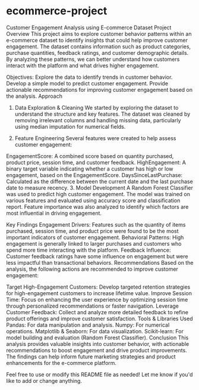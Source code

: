 # ecommerce-project
Customer Engagement Analysis using E-commerce Dataset
Project Overview
This project aims to explore customer behavior patterns within an e-commerce dataset to identify insights that could help improve customer engagement. The dataset contains information such as product categories, purchase quantities, feedback ratings, and customer demographic details. By analyzing these patterns, we can better understand how customers interact with the platform and what drives higher engagement.

Objectives:
Explore the data to identify trends in customer behavior.
Develop a simple model to predict customer engagement.
Provide actionable recommendations for improving customer engagement based on the analysis.
Approach
1. Data Exploration & Cleaning
We started by exploring the dataset to understand the structure and key features. The dataset was cleaned by removing irrelevant columns and handling missing data, particularly using median imputation for numerical fields.

2. Feature Engineering
Several features were created to help assess customer engagement:

EngagementScore: A combined score based on quantity purchased, product price, session time, and customer feedback.
HighEngagement: A binary target variable indicating whether a customer has high or low engagement, based on the EngagementScore.
DaysSinceLastPurchase: Calculated as the difference between the current date and the last purchase date to measure recency.
3. Model Development
A Random Forest Classifier was used to predict high customer engagement. The model was trained on various features and evaluated using accuracy score and classification report. Feature importance was also analyzed to identify which factors are most influential in driving engagement.

Key Findings
Engagement Drivers: Features such as the quantity of items purchased, session time, and product price were found to be the most important indicators of customer engagement.
Behavioral Patterns: High engagement is generally linked to larger purchases and customers who spend more time interacting with the platform.
Feedback Influence: Customer feedback ratings have some influence on engagement but were less impactful than transactional behaviors.
Recommendations
Based on the analysis, the following actions are recommended to improve customer engagement:

Target High-Engagement Customers: Develop targeted retention strategies for high-engagement customers to increase lifetime value.
Improve Session Time: Focus on enhancing the user experience by optimizing session time through personalized recommendations or faster navigation.
Leverage Customer Feedback: Collect and analyze more detailed feedback to refine product offerings and improve customer satisfaction.
Tools & Libraries Used
Pandas: For data manipulation and analysis.
Numpy: For numerical operations.
Matplotlib & Seaborn: For data visualization.
Scikit-learn: For model building and evaluation (Random Forest Classifier).
Conclusion
This analysis provides valuable insights into customer behavior, with actionable recommendations to boost engagement and drive product improvements. The findings can help inform future marketing strategies and product enhancements for the e-commerce platform.

Feel free to use or modify this README file as needed! Let me know if you'd like to add or change anything.